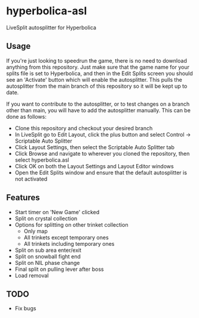 # hyperbolica-asl

LiveSplit autosplitter for Hyperbolica

## Usage
If you're just looking to speedrun the game, there is no need to download anything from this repository. Just make sure that the game name for your splits file is set to Hyperbolica, and then in the Edit Splits screen you should see an 'Activate' button which will enable the autosplitter. This pulls the autosplitter from the main branch of this repository so it will be kept up to date.

If you want to contribute to the autosplitter, or to test changes on a branch other than main, you will have to add the autosplitter manually. This can be done as follows:
 - Clone this repository and checkout your desired branch
 - In LiveSplit go to Edit Layout, click the plus button and select Control -> Scriptable Auto Splitter
 - Click Layout Settings, then select the Scriptable Auto Splitter tab
 - Click Browse and navigate to wherever you cloned the repository, then select hyperbolica.asl
 - Click OK on both the Layout Settings and Layout Editor windows
 - Open the Edit Splits window and ensure that the default autosplitter is not activated

## Features
 - Start timer on 'New Game' clicked
 - Split on crystal collection
 - Options for splitting on other trinket collection
   - Only map
   - All trinkets except temporary ones
   - All trinkets including temporary ones
 - Split on sub area enter/exit
 - Split on snowball fight end
 - Split on NIL phase change
 - Final split on pulling lever after boss
 - Load removal

## TODO
 - Fix bugs